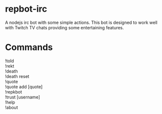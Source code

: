 # repbot-irc
A nodejs irc bot with some simple actions. This bot is designed to work well with Twitch TV chats providing some entertaining features.

# Commands
!told  
!rekt  
!death  
!death reset  
!quote  
!quote add [quote]  
!repkbot  
!trust [username]  
!help  
!about  

